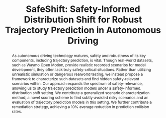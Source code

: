 ---
layout: default
title: "SafeShift: Safety-Informed Distribution Shift for Robust Trajectory Prediction in Autonomous Driving"
blogpost_link: /safeshift/
paper_url: https://arxiv.org/pdf/2309.08889.pdf
poster: null
code: https://github.com/cmubig/SafeShift
video: null
thumbnail: assets/img/publications/safeshift.png
authors: Benjamin Stoler*, <b class="text-primary">Ingrid Navarro*</b>, Meghdeep Jana, Soonmin Hwang, Jonathan Francis, and Jean Oh
note: "* Equal contribution"
where: IEEE Intelligent Vehicles Symposium, 2024
id: paper_safeshift
abstract: "
As autonomous driving technology matures, safety and robustness of its key components, including 
trajectory prediction, is vital. Though real-world datasets, such as Waymo Open Motion, provide 
realistic recorded scenarios for model development, they often lack truly safety-critical situations. 
Rather than utilizing unrealistic simulation or dangerous realworld testing, we instead propose a 
framework to characterize such datasets and find hidden safety-relevant scenarios within. Our approach 
expands the spectrum of safety-relevance, allowing us to study trajectory prediction models under 
a safety-informed, distribution shift setting. We contribute a generalized scenario characterization 
method, a novel scoring scheme to find subtly-avoided risky scenarios and an evaluation of trajectory 
prediction models in this setting. We further contribute a remediation strategy, achieving a 10% 
average reduction in prediction collision rates. 
"
---
